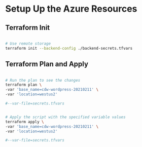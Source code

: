 # Setup Up the Azure Resources

## Terraform Init

```bash

# Use remote storage
terraform init --backend-config ./backend-secrets.tfvars

```

## Terraform Plan and Apply

```bash

# Run the plan to see the changes
terraform plan \
-var 'base_name=cdw-wordpress-20210211' \
-var 'location=westus2'

#--var-file=secrets.tfvars


# Apply the script with the specified variable values
terraform apply \
-var 'base_name=cdw-wordpress-20210211' \
-var 'location=westus2'

#--var-file=secrets.tfvars

```
